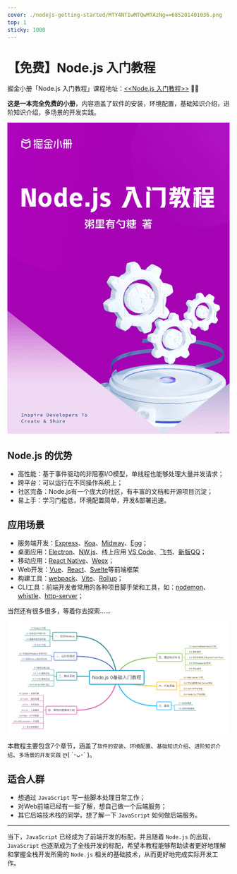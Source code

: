 ```yaml
---
cover: ./nodejs-getting-started/MTY4NTIwMTQwMTAzNg==685201401036.png
top: 1
sticky: 1000
---
```

# 【免费】Node.js 入门教程
掘金小册「Node.js 入门教程」课程地址：[<<Node.js 入门教程>>](https://juejin.cn/book/7304230207953567755) 👍🏻

**这是一本完全免费的小册**，内容涵盖了软件的安装，环境配置，基础知识介绍，进阶知识介绍，多场景的开发实践。

![](./nodejs-getting-started/MTcwMjgwNzI2MjUwNg==702807262506.png)

## Node.js 的优势

*   高性能：基于事件驱动的非阻塞I/O模型，单线程也能够处理大量并发请求；
*   跨平台：可以运行在不同操作系统上；
*   社区完备：Node.js有一个庞大的社区，有丰富的文档和开源项目沉淀；
*   易上手：学习门槛低，环境配置简单，开发&部署迅速。

## 应用场景

*   服务端开发：[Express](https://expressjs.com/)、[Koa](https://koajs.com/#application)、[Midway](https://midwayjs.org/)、[Egg](https://www.eggjs.org/zh-CN)；
*   桌面应用：[Electron](https://www.electronjs.org/)、[NW.js](https://nwjs.io/)、线上应用 [VS Code](https://code.visualstudio.com/)、[飞书](https://www.feishu.cn/)、[新版QQ](https://im.qq.com/macqq/index.shtml)；
*   移动应用：[React Native](https://reactnative.cn/)、[Weex](https://weexapp.com/zh/)；
*   Web开发：[Vue](https://cn.vuejs.org/)、[React](https://zh-hans.react.dev/)、[Svelte](https://www.svelte.cn/)等前端框架
*   构建工具：[webpack](https://webpack.docschina.org/)、[Vite](https://cn.vitejs.dev/)、[Rollup](https://rollupjs.org/)；
*   CLI工具：前端开发者常用的各种项目脚手架和工具，如：[nodemon](https://www.npmjs.com/package/nodemon)、[whistle](https://github.com/avwo/whistle)、[http-server](https://www.npmjs.com/package/http-server)；

当然还有很多很多，等着你去探索……

![](./nodejs-getting-started/MTY4NTIwMTQwMTAzNg==685201401036.png)

本教程主要包含7个章节，涵盖了`软件的安装`、`环境配置`、`基础知识介绍`、`进阶知识介绍`、`多场景的开发实践` ღ( ´･ᴗ･\` )。

## 适合人群

*   想通过 `JavaScript` 写一些脚本处理日常工作；
*   对Web前端已经有一些了解，想自己做一个后端服务；
*   其它后端技术栈的同学，想了解一下 `JavaScript` 如何做后端服务。

---

当下，`JavaScript` 已经成为了前端开发的标配，并且随着 `Node.js` 的出现，`JavaScript` 也逐渐成为了全栈开发的标配，希望本教程能够帮助读者更好地理解和掌握全栈开发所需的 `Node.js` 相关的基础技术，从而更好地完成实际开发工作。
